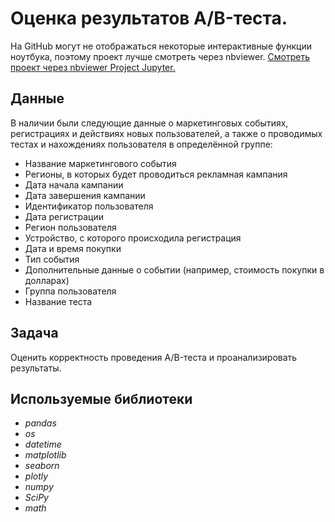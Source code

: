 # Оценка результатов A/B-теста.



На GitHub могут не отображаться некоторые интерактивные функции ноутбука, поэтому проект лучше смотреть через nbviewer.
[Смотреть проект через nbviewer Project Jupyter.](https://nbviewer.org/github/MayaSolodukhina/Data_Analytics_projects/blob/main/%D0%9F%D1%80%D0%BE%D0%B5%D0%BA%D1%82_15%20%282%29%20%28%D0%B2%D1%8B%D0%BF%D1%83%D1%81%D0%BA%D0%BD%D0%BE%D0%B9%29_%D0%9E%D1%86%D0%B5%D0%BD%D0%BA%D0%B0%20%D1%80%D0%B5%D0%B7%D1%83%D0%BB%D1%8C%D1%82%D0%B0%D1%82%D0%BE%D0%B2%20AB-%D1%82%D0%B5%D1%81%D1%82%D0%B0/%D0%9F%D1%80%D0%BE%D0%B5%D0%BA%D1%82_15%20%282%29%20%28%D0%B2%D1%8B%D0%BF%D1%83%D1%81%D0%BA%D0%BD%D0%BE%D0%B9%29_%D0%9E%D1%86%D0%B5%D0%BD%D0%BA%D0%B0%20%D1%80%D0%B5%D0%B7%D1%83%D0%BB%D1%8C%D1%82%D0%B0%D1%82%D0%BE%D0%B2%20AB-%D1%82%D0%B5%D1%81%D1%82%D0%B0.ipynb#intro6)

## Данные

В наличии были следующие данные о маркетинговых событиях, регистрациях и действиях новых пользователей, а также о проводимых тестах и нахождениях пользователя в определённой группе:
- Название маркетингового события
- Регионы, в которых будет проводиться рекламная кампания
- Дата начала кампании
- Дата завершения кампании
- Идентификатор пользователя
- Дата регистрации
- Регион пользователя
- Устройство, с которого происходила регистрация
- Дата и время покупки
- Тип события
- Дополнительные данные о событии (например, стоимость покупки в долларах)
- Группа пользователя
- Название теста
  
## Задача

Оценить корректность проведения A/B-теста и проанализировать результаты.

## Используемые библиотеки
* *pandas*
* *os* 
* *datetime* 
* *matplotlib* 
* *seaborn* 
* *plotly* 
* *numpy* 
* *SciPy* 
* *math*